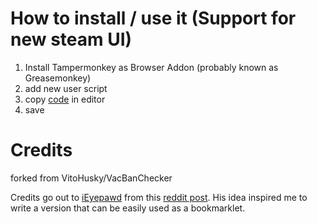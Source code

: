 # How to install / use it (Support for new steam UI)
1. Install Tampermonkey as Browser Addon (probably known as Greasemonkey)
2. add new user script
3. copy [code](https://raw.githubusercontent.com/MUedsa/VacBanChecker/master/VacBanChecker.js) in editor
4. save

# Credits

forked from VitoHusky/VacBanChecker

Credits go out to [iEyepawd](http://www.reddit.com/user/iEyepawd) from this [reddit post](http://www.reddit.com/r/GlobalOffensive/comments/348292/i_made_a_userscript_to_easily_show_vac_bans_on/). His idea inspired me to write a version that can be easily used as a bookmarklet.
